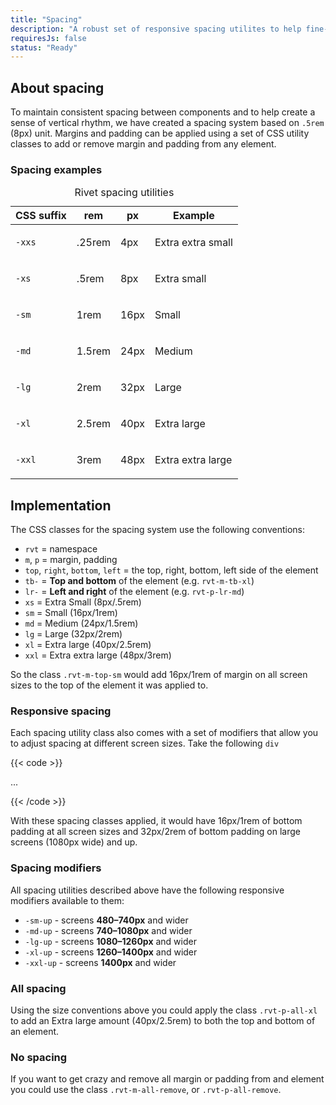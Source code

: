 ```yaml
---
title: "Spacing"
description: "A robust set of responsive spacing utilites to help fine-tune your layout."
requiresJs: false
status: "Ready"
---
```

## About spacing
To maintain consistent spacing between components and to help create a sense of vertical rhythm, we have created a spacing system based on `.5rem` (8px) unit. Margins and padding can be applied using a set of CSS utility classes to add or remove margin and padding from any element.

### Spacing examples
<table class="rvt-m-top-lg">
    <caption class="sr-only">Rivet spacing utilities</caption>
    <thead>
        <th>CSS suffix</th>
        <th>rem</th>
        <th>px</th>
        <th>Example</th>
    </thead>
    <tbody>
        <tr>
            <td><code>-xxs</code></td>
            <td>.25rem</td>
            <td>4px</td>
            <td>
                <div class="rvtd-space-example p-all-xxs">
                    <p class="rvtd-space-example-inner m-all-remove p-all-xs">Extra extra small</p>
                </div>
            </td>
        </tr>
        <tr>
            <td><code>-xs</code></td>
            <td>.5rem</td>
            <td>8px</td>
            <td>
                <div class="rvtd-space-example p-all-xs">
                    <p class="rvtd-space-example-inner m-all-remove p-all-xs">Extra small</p>
                </div>
            </td>
        </tr>
        <tr>
            <td><code>-sm</code></td>
            <td>1rem</td>
            <td>16px</td>
            <td>
                <div class="rvtd-space-example p-all-sm">
                    <p class="rvtd-space-example-inner m-all-remove p-all-xs">Small</p>
                </div>
            </td>
        </tr>
        <tr>
            <td><code>-md</code></td>
            <td>1.5rem</td>
            <td>24px</td>
            <td>
                <div class="rvtd-space-example p-all-md">
                    <p class="rvtd-space-example-inner m-all-remove p-all-xs">Medium</p>
                </div>
            </td>
        </tr>
        <tr>
            <td><code>-lg</code></td>
            <td>2rem</td>
            <td>32px</td>
            <td>
                <div class="rvtd-space-example p-all-lg">
                    <p class="rvtd-space-example-inner m-all-remove p-all-xs">Large</p>
                </div>
            </td>
        </tr>
        <tr>
            <td><code>-xl</code></td>
            <td>2.5rem</td>
            <td>40px</td>
            <td>
                <div class="rvtd-space-example p-all-xl">
                    <p class="rvtd-space-example-inner m-all-remove p-all-xs">Extra large</p>
                </div>
            </td>
        </tr>
        <tr>
            <td><code>-xxl</code></td>
            <td>3rem</td>
            <td>48px</td>
            <td>
                <div class="rvtd-space-example p-all-xxl">
                    <p class="rvtd-space-example-inner m-all-remove p-all-xs">Extra extra large</p>
                </div>
            </td>
        </tr>
    </tbody>
</table>

## Implementation

The CSS classes for the spacing system use the following conventions:

- `rvt` = namespace
- `m`, `p` = margin, padding
- `top`, `right`, `bottom`, `left` = the top, right, bottom, left side of the element
- `tb-` = **Top and bottom** of the element (e.g. `rvt-m-tb-xl`)
- `lr-` = **Left and right** of the element (e.g. `rvt-p-lr-md`)
- `xs` = Extra Small (8px/.5rem)
- `sm` = Small (16px/1rem)
- `md` = Medium (24px/1.5rem)
- `lg` = Large (32px/2rem)
- `xl` = Extra large (40px/2.5rem)
- `xxl` = Extra extra large (48px/3rem)

So the class `.rvt-m-top-sm` would add 16px/1rem of margin on all screen sizes to the top of the element it was applied to.

### Responsive spacing

Each spacing utility class also comes with a set of modifiers that allow you to adjust spacing at different screen sizes. Take the following `div`

{{< code >}}<div class="rvt-p-bottom-sm rvt-p-bottom-lg-up">
    ...
</div>
{{< /code >}}

With these spacing classes applied, it would have 16px/1rem of bottom padding at all screen sizes and 32px/2rem of bottom padding on large screens (1080px wide) and up.

### Spacing modifiers

All spacing utilities described above have the following responsive modifiers available to them:

- `-sm-up` - screens **480–740px** and wider
- `-md-up` - screens **740–1080px** and wider
- `-lg-up` - screens **1080–1260px** and wider
- `-xl-up` - screens **1260–1400px** and wider
- `-xxl-up` - screens **1400px** and wider

### All spacing
Using the size conventions above you could apply the class `.rvt-p-all-xl` to add an Extra large amount (40px/2.5rem) to both the top and bottom of an element.

### No spacing
If you want to get crazy and remove all margin or padding from and element you could use the class `.rvt-m-all-remove`, or `.rvt-p-all-remove`.
